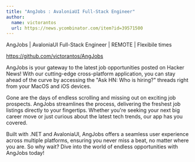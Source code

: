 ```yaml
---
title: "AngJobs : AvaloniaUI Full-Stack Engineer"
author:
  name: victorantos
  url: https://news.ycombinator.com/item?id=39571500
---
```

AngJobs | AvaloniaUI Full-Stack Engineer | REMOTE | Flexibile times

<a href="https:&#x2F;&#x2F;github.com&#x2F;victorantos&#x2F;AngJobs">https:&#x2F;&#x2F;github.com&#x2F;victorantos&#x2F;AngJobs</a>

AngJobs is your gateway to the latest job opportunities posted on Hacker News! With our cutting-edge cross-platform application, you can stay ahead of the curve by accessing the &quot;Ask HN: Who is hiring?&quot; threads right from your MacOS and iOS devices.

Gone are the days of endless scrolling and missing out on exciting job prospects. AngJobs streamlines the process, delivering the freshest job listings directly to your fingertips. Whether you&#x27;re seeking your next big career move or just curious about the latest tech trends, our app has you covered.

Built with .NET and AvaloniaUI, AngJobs offers a seamless user experience across multiple platforms, ensuring you never miss a beat, no matter where you are. So why wait? Dive into the world of endless opportunities with AngJobs today!
